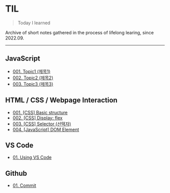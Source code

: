 # TIL

>Today I learned

Archive of short notes gathered in the process of lifelong learing, since 2022.09.



---

## JavaScript

* [001. Topic1 (제목1)](https://github.com/j25nkh/TIL/blob/master/JavaScript/TestDoc1.md)
* [002. Topic2 (제목2)](https://github.com/j25nkh/TIL/blob/master/JavaScript/TestDoc2.md)
* [003. Topic3 (제목3)](https://github.com/j25nkh/TIL/blob/master/JavaScript/TestDoc3.md)

## HTML / CSS / Webpage Interaction
* [001. [CSS] Basic structure](https://github.com/j25nkh/TIL/blob/master/JavaScript/TestDoc1.md)
* [002. [CSS] Display: flex](https://github.com/j25nkh/TIL/blob/master/JavaScript/TestDoc2.md)
* [003. [CSS] Selector (선택자)](https://github.com/j25nkh/TIL/blob/master/JavaScript/TestDoc3.md)
* [004. [JavaScript] DOM Element](https://github.com/j25nkh/TIL/blob/master/JavaScript/TestDoc3.md)

## VS Code
* [01. Using VS Code](https://github.com/j25nkh/TIL/blob/master/JavaScript/TestDoc1.md)

## Github
* [01. Commit](https://github.com/j25nkh/TIL/blob/master/JavaScript/TestDoc1.md)

